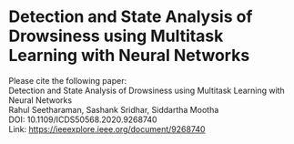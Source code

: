 # Detection and State Analysis of Drowsiness using Multitask Learning with Neural Networks
Please cite the following paper: <br/>
Detection and State Analysis of Drowsiness using Multitask Learning with Neural Networks <br/>
Rahul Seetharaman, Sashank Sridhar, Siddartha Mootha <br/>
DOI: 10.1109/ICDS50568.2020.9268740 <br/>
Link: https://ieeexplore.ieee.org/document/9268740
